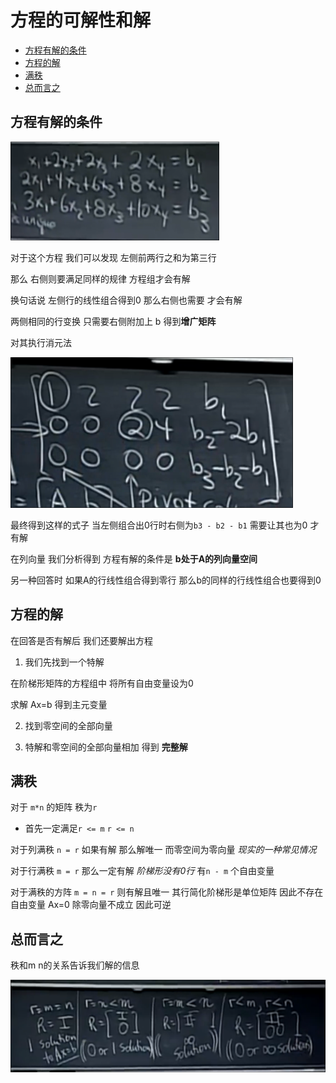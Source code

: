 # 方程的可解性和解
 
* [方程有解的条件](#方程有解的条件)
* [方程的解](#方程的解)
* [满秩](#满秩)
* [总而言之](#总而言之)

## 方程有解的条件

![](img/9fe463c5.png)

对于这个方程 我们可以发现 左侧前两行之和为第三行 

那么 右侧则要满足同样的规律 方程组才会有解

换句话说 左侧行的线性组合得到0 那么右侧也需要 才会有解

两侧相同的行变换 只需要右侧附加上 b 得到**增广矩阵**

对其执行消元法

![](img/c9f1ecdb.png)

最终得到这样的式子 当左侧组合出0行时右侧为`b3 - b2 - b1` 需要让其也为0 才有解

在列向量 我们分析得到 方程有解的条件是 **b处于A的列向量空间**

另一种回答时 如果A的行线性组合得到零行 那么b的同样的行线性组合也要得到0 

## 方程的解

在回答是否有解后 我们还要解出方程

1. 我们先找到一个特解 

在阶梯形矩阵的方程组中 将所有自由变量设为0

求解 Ax=b 得到主元变量

2. 找到零空间的全部向量

3. 特解和零空间的全部向量相加 得到 **完整解**

## 满秩

对于 `m*n` 的矩阵 秩为`r` 

* 首先一定满足`r <= m` `r <= n`

对于列满秩 `n = r` 如果有解 那么解唯一 而零空间为零向量 *现实的一种常见情况*

对于行满秩 `m = r` 那么一定有解 *阶梯形没有0行* 有`n - m` 个自由变量

对于满秩的方阵 `m = n = r` 则有解且唯一 其行简化阶梯形是单位矩阵 因此不存在自由变量 Ax=0 除零向量不成立 因此可逆

## 总而言之

秩和m n的关系告诉我们解的信息

![](img/4c392f36.png)
